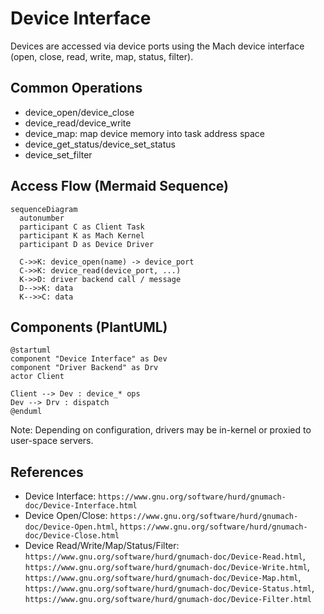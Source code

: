 # Device Interface

Devices are accessed via device ports using the Mach device interface (open, close, read, write, map, status, filter).

## Common Operations
- device_open/device_close
- device_read/device_write
- device_map: map device memory into task address space
- device_get_status/device_set_status
- device_set_filter

## Access Flow (Mermaid Sequence)
```mermaid
sequenceDiagram
  autonumber
  participant C as Client Task
  participant K as Mach Kernel
  participant D as Device Driver

  C->>K: device_open(name) -> device_port
  C->>K: device_read(device_port, ...)
  K->>D: driver backend call / message
  D-->>K: data
  K-->>C: data
```

## Components (PlantUML)
```plantuml
@startuml
component "Device Interface" as Dev
component "Driver Backend" as Drv
actor Client

Client --> Dev : device_* ops
Dev --> Drv : dispatch
@enduml
```

Note: Depending on configuration, drivers may be in-kernel or proxied to user-space servers.

## References
- Device Interface: `https://www.gnu.org/software/hurd/gnumach-doc/Device-Interface.html`
- Device Open/Close: `https://www.gnu.org/software/hurd/gnumach-doc/Device-Open.html`, `https://www.gnu.org/software/hurd/gnumach-doc/Device-Close.html`
- Device Read/Write/Map/Status/Filter: `https://www.gnu.org/software/hurd/gnumach-doc/Device-Read.html`, `https://www.gnu.org/software/hurd/gnumach-doc/Device-Write.html`, `https://www.gnu.org/software/hurd/gnumach-doc/Device-Map.html`, `https://www.gnu.org/software/hurd/gnumach-doc/Device-Status.html`, `https://www.gnu.org/software/hurd/gnumach-doc/Device-Filter.html`
